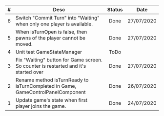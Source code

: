 | # | Desc                                                                                | Status |    Date    |
|:-:|-------------------------------------------------------------------------------------|:------:|:----------:|
| 6 | Switch "Commit Turn" into "Waiting" when only one player is available.              |  Done  | 27/07/2020 |
| 5 | When isTurnOpen is false, then pawns of the player cannot be moved.                 |  Done  | 27/07/2020 |
| 4 | Unit test GameStateManager                                                          |  ToDo  |            |
| 3 | Fix "Waiting" button for Game screen. So counter is restarted and it's started over |  Done  | 27/07/2020 |
| 2 | Rename method isTurnReady to isTurnCompleted in Game, GameControlPanelComponent     |  Done  | 26/07/2020 |
| 1 | Update game's state when first player joins the game.                               |  Done  | 24/07/2020 |

